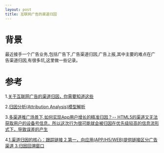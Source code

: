 ```yaml
---
layout: post
title: 互联网广告的渠道归因
---
```


# 背景
最近接手一个广告业务,包括广告下,广告渠道归因,广告上报,其中主要的难点在广告渠道归因,有很多坑,这里做一些记录。

# 参考
1.[关于互联网广告的渠道归因，你需要知道这些](https://zhuanlan.zhihu.com/p/259274164)

2.[归因分析(Attribution Analysis)模型解析](https://www.jianshu.com/p/a1fa42c5cc42)

3.[多渠道推广场景下,如何实现App用户增长的精准归因？-- HTML5的渠道又无法获取用户的设备号信息，所以这次行为很可能就会被归因在优先级较高的信息流形式下，导致误差的产生](https://cloud.tencent.com/developer/article/1508845)

4.[1.渠道归因的核心：跟踪链接 2.第一，向应用(APP/H5/WEB)提供链接区分广告渠道 3.归因回溯窗口]()